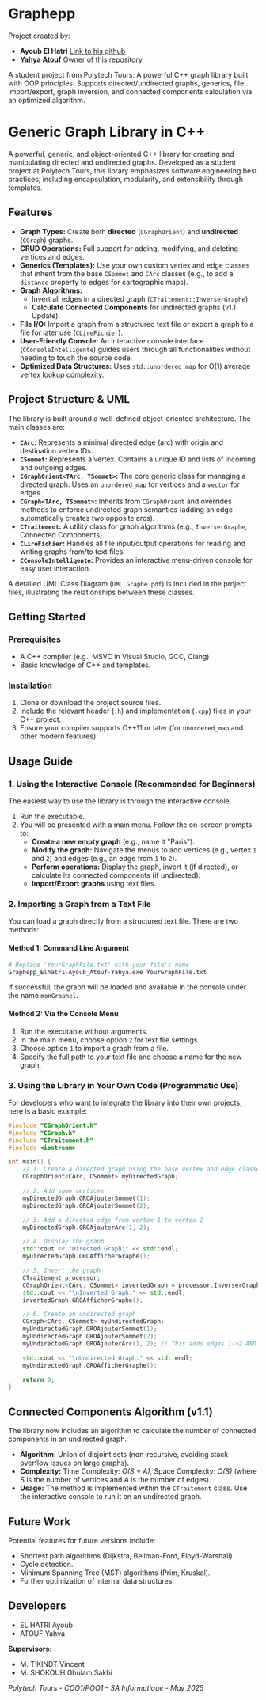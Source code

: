 # Graphepp
Project created by: 
- **Ayoub El Hatri** <a href="https://github.com/AyoubElhatri">Link to his github</a>
- **Yahya Atouf** <a href="https://github.com/ZTOUF/Graphepp">Owner of this repository</a>

A student project from Polytech Tours: A powerful C++ graph library built with OOP principles. Supports directed/undirected graphs, generics, file import/export, graph inversion, and connected components calculation via an optimized algorithm.


# Generic Graph Library in C++

A powerful, generic, and object-oriented C++ library for creating and manipulating directed and undirected graphs. Developed as a student project at Polytech Tours, this library emphasizes software engineering best practices, including encapsulation, modularity, and extensibility through templates.

## Features

-   **Graph Types:** Create both **directed** (`CGraphOrient`) and **undirected** (`CGraph`) graphs.
-   **CRUD Operations:** Full support for adding, modifying, and deleting vertices and edges.
-   **Generics (Templates):** Use your own custom vertex and edge classes that inherit from the base `CSommet` and `CArc` classes (e.g., to add a `distance` property to edges for cartographic maps).
-   **Graph Algorithms:**
    -   Invert all edges in a directed graph (`CTraitement::InverserGraphe`).
    -   **Calculate Connected Components** for undirected graphs (v1.1 Update).
-   **File I/O:** Import a graph from a structured text file or export a graph to a file for later use (`CLireFichier`).
-   **User-Friendly Console:** An interactive console interface (`CConsoleIntelligente`) guides users through all functionalities without needing to touch the source code.
-   **Optimized Data Structures:** Uses `std::unordered_map` for O(1) average vertex lookup complexity.

## Project Structure & UML

The library is built around a well-defined object-oriented architecture. The main classes are:

-   **`CArc`:** Represents a minimal directed edge (arc) with origin and destination vertex IDs.
-   **`CSommet`:** Represents a vertex. Contains a unique ID and lists of incoming and outgoing edges.
-   **`CGraphOrient<TArc, TSommet>`:** The core generic class for managing a directed graph. Uses an `unordered_map` for vertices and a `vector` for edges.
-   **`CGraph<TArc, TSommet>`:** Inherits from `CGraphOrient` and overrides methods to enforce undirected graph semantics (adding an edge automatically creates two opposite arcs).
-   **`CTraitement`:** A utility class for graph algorithms (e.g., `InverserGraphe`, Connected Components).
-   **`CLireFichier`:** Handles all file input/output operations for reading and writing graphs from/to text files.
-   **`CConsoleIntelligente`:** Provides an interactive menu-driven console for easy user interaction.

A detailed UML Class Diagram (`UML Graphe.pdf`) is included in the project files, illustrating the relationships between these classes.

## Getting Started

### Prerequisites

-   A C++ compiler (e.g., MSVC in Visual Studio, GCC, Clang)
-   Basic knowledge of C++ and templates.

### Installation

1.  Clone or download the project source files.
2.  Include the relevant header (`.h`) and implementation (`.cpp`) files in your C++ project.
3.  Ensure your compiler supports C++11 or later (for `unordered_map` and other modern features).

## Usage Guide

### 1. Using the Interactive Console (Recommended for Beginners)

The easiest way to use the library is through the interactive console.

1.  Run the executable.
2.  You will be presented with a main menu. Follow the on-screen prompts to:
    -   **Create a new empty graph** (e.g., name it "Paris").
    -   **Modify the graph:** Navigate the menus to add vertices (e.g., vertex `1` and `2`) and edges (e.g., an edge from `1` to `2`).
    -   **Perform operations:** Display the graph, invert it (if directed), or calculate its connected components (if undirected).
    -   **Import/Export graphs** using text files.

### 2. Importing a Graph from a Text File

You can load a graph directly from a structured text file. There are two methods:

#### Method 1: Command Line Argument
```bash
# Replace 'YourGraphFile.txt' with your file's name
Graphepp_Elhatri-Ayoub_Atouf-Yahya.exe YourGraphFile.txt
```
If successful, the graph will be loaded and available in the console under the name `monGraphel`.

#### Method 2: Via the Console Menu
1.  Run the executable without arguments.
2.  In the main menu, choose option `2` for text file settings.
3.  Choose option `1` to import a graph from a file.
4.  Specify the full path to your text file and choose a name for the new graph.

### 3. Using the Library in Your Own Code (Programmatic Use)

For developers who want to integrate the library into their own projects, here is a basic example:

```cpp
#include "CGraphOrient.h"
#include "CGraph.h"
#include "CTraitement.h"
#include <iostream>

int main() {
    // 1. Create a directed graph using the base vertex and edge classes
    CGraphOrient<CArc, CSommet> myDirectedGraph;

    // 2. Add some vertices
    myDirectedGraph.GROAjouterSommet(1);
    myDirectedGraph.GROAjouterSommet(2);

    // 3. Add a directed edge from vertex 1 to vertex 2
    myDirectedGraph.GROAjouterArc(1, 2);

    // 4. Display the graph
    std::cout << "Directed Graph:" << std::endl;
    myDirectedGraph.GROAfficherGraphe();

    // 5. Invert the graph
    CTraitement processor;
    CGraphOrient<CArc, CSommet> invertedGraph = processor.InverserGraphe(myDirectedGraph);
    std::cout << "\nInverted Graph:" << std::endl;
    invertedGraph.GROAfficherGraphe();

    // 6. Create an undirected graph
    CGraph<CArc, CSommet> myUndirectedGraph;
    myUndirectedGraph.GROAjouterSommet(1);
    myUndirectedGraph.GROAjouterSommet(2);
    myUndirectedGraph.GROAjouterArc(1, 2); // This adds edges 1->2 AND 2->1

    std::cout << "\nUndirected Graph:" << std::endl;
    myUndirectedGraph.GROAfficherGraphe();

    return 0;
}
```

## Connected Components Algorithm (v1.1)

The library now includes an algorithm to calculate the number of connected components in an undirected graph.

-   **Algorithm:** Union of disjoint sets (non-recursive, avoiding stack overflow issues on large graphs).
-   **Complexity:** Time Complexity: *O(S + A)*, Space Complexity: *O(S)* (where *S* is the number of vertices and *A* is the number of edges).
-   **Usage:** The method is implemented within the `CTraitement` class. Use the interactive console to run it on an undirected graph.

## Future Work

Potential features for future versions include:
-   Shortest path algorithms (Dijkstra, Bellman-Ford, Floyd-Warshall).
-   Cycle detection.
-   Minimum Spanning Tree (MST) algorithms (Prim, Kruskal).
-   Further optimization of internal data structures.

## Developers

-   EL HATRI Ayoub
-   ATOUF Yahya

**Supervisors:**
-   M. T’KINDT Vincent
-   M. SHOKOUH Ghulam Sakhi

*Polytech Tours - COO1/POO1 – 3A Informatique - May 2025*
